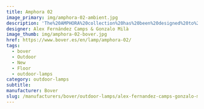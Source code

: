 ```yaml
---
title: Amphora 02
image_primary: img/amphora-02-ambient.jpg
description: 'The%20AMPHORA%20collection%20has%20been%20designed%20to%20create%20a%20warm%A0environment%20especially%20in%20outdoors.%20However%2C%20thanks%20to%20its%20highly%20decorative%20look%2C%20the%20Amphoras%20can%A0equally%20be%20placed%20both%20in%20outdoor%20and%20indoor.%20The%20size%20and%20shape%20of%20this%20collection%20pay%20a%20subtle%20and%20discreet%20homage%A0to%20the%20terracotta%20amphora%20formerly%20used%20for%20gardens%20and%20terraces%A0decoration.%20In%20this%20collection%20we%20have%20used%20a%20synthetic%20wicker%20to%20make%20up%20big%A0handmade%20baskets%20as%20shades%20with%20a%20tripod%20foot%20subjected%20to%20a%A0cataphoresis%20treatment.%20The%20light%20source%20is%20located%20inside%20the%A0polyethylene%20ellipse%20which%20grants%20its%20water%20tightness.%20The%20light%20emitted%20by%20the%20Amphora%20collection%20is%20full%20of%20nuances%20and%A0shapes%20avoiding%20dazzling.%0A%0A%0A%0A'
designer: Alex Fernández Camps & Gonzalo Milà
image_thumb: img/amphora-02-bover.jpg
href: https://www.bover.es/en/lamp/amphora-02/
tags:
  - bover
  - Outdoor
  - New
  - Floor
  - outdoor-lamps
category: outdoor-lamps
subtitle:
manufacturer: Bover
slug: /manufacturers/bover/outdoor-lamps/alex-fernandez-camps-gonzalo-mila-amphora-02
---
```

